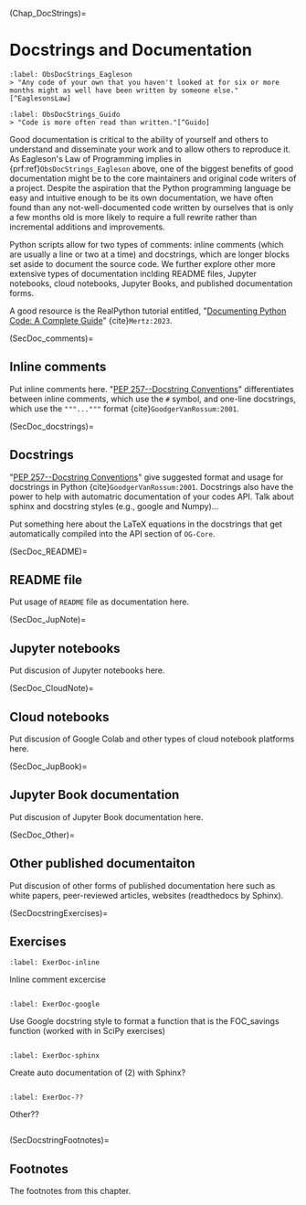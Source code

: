 (Chap_DocStrings)=
# Docstrings and Documentation

```{prf:observation} Eagleson's Law of Programming
:label: ObsDocStrings_Eagleson
> "Any code of your own that you haven't looked at for six or more months might as well have been written by someone else."[^EaglesonsLaw]
```

```{prf:observation} Guido van Rossum on clear code
:label: ObsDocStrings_Guido
> "Code is more often read than written."[^Guido]
```

Good documentation is critical to the ability of yourself and others to understand and disseminate your work and to allow others to reproduce it. As Eagleson's Law of Programming implies in {prf:ref}`ObsDocStrings_Eagleson` above, one of the biggest benefits of good documentation might be to the core maintainers and original code writers of a project. Despite the aspiration that the Python programming language be easy and intuitive enough to be its own documentation, we have often found than any not-well-documented code written by ourselves that is only a few months old is more likely to require a full rewrite rather than incremental additions and improvements.

Python scripts allow for two types of comments: inline comments (which are usually a line or two at a time) and docstrings, which are longer blocks set aside to document the source code. We further explore other more extensive types of documentation inclding README files, Jupyter notebooks, cloud notebooks, Jupyter Books, and published documentation forms.

A good resource is the RealPython tutorial entitled, "[Documenting Python Code: A Complete Guide](https://realpython.com/documenting-python-code/)" {cite}`Mertz:2023`.


(SecDoc_comments)=
## Inline comments

Put inline comments here. "[PEP 257--Docstring Conventions](https://peps.python.org/pep-0257/)" differentiates between inline comments, which use the `#` symbol, and one-line docstrings, which use the `"""..."""` format {cite}`GoodgerVanRossum:2001`.


(SecDoc_docstrings)=
## Docstrings

"[PEP 257--Docstring Conventions](https://peps.python.org/pep-0257/)" give suggested format and usage for docstrings in Python {cite}`GoodgerVanRossum:2001`. Docstrings also have the power to help with automatric documentation of your codes API. Talk about sphinx and docstring styles (e.g., google and Numpy)...

Put something here about the LaTeX equations in the docstrings that get automatically compiled into the API section of `OG-Core`.



(SecDoc_README)=
## README file

Put usage of `README` file as documentation here.


(SecDoc_JupNote)=
## Jupyter notebooks

Put discusion of Jupyter notebooks here.


(SecDoc_CloudNote)=
## Cloud notebooks

Put discusion of Google Colab and other types of cloud notebook platforms here.


(SecDoc_JupBook)=
## Jupyter Book documentation

Put discusion of Jupyter Book documentation here.


(SecDoc_Other)=
## Other published documentaiton

Put discusion of other forms of published documentation here such as white papers, peer-reviewed articles, websites (readthedocs by Sphinx).


(SecDocstringExercises)=
## Exercises

```{exercise-start}
:label: ExerDoc-inline
```
Inline comment excercise
```{exercise-end}
```

```{exercise-start}
:label: ExerDoc-google
```
Use Google docstring style to format a function that is the FOC_savings function (worked with in SciPy exercises)
```{exercise-end}
```

```{exercise-start}
:label: ExerDoc-sphinx
```
Create auto documentation of (2) with Sphinx?
```{exercise-end}
```

```{exercise-start}
:label: ExerDoc-??
```
Other??
```{exercise-end}
```


(SecDocstringFootnotes)=
## Footnotes

The footnotes from this chapter.

[^EaglesonsLaw]: We could not find a proper citation for the source of this quote "Eagleson's Law of Programming". Some entries on this thread entitled "[Who is Eagleson and where did Eagleson's law originate?](https://ask.metafilter.com/200910/Who-is-Eagleson-and-where-did-Eaglesons-law-originate)" suggest that the quote is at least as old as 1987 and is likely from [Peter S. Eagleson](https://en.wikipedia.org/wiki/Peter_S._Eagleson), a member of the MIT faculty since 1952. However, neither the date, nor the author is confirmed.

[^Guido]: This is a quote from Guido van Rossum, the original creator of the Python programming language, supposedly from an early PyCon conference. This quote is referenced in one of the early Python Enhancement Proposals, "[PEP 8--Style Guide for Python Code](https://peps.python.org/pep-0008/)" {cite}`VanRossumEtAl:2001`.
